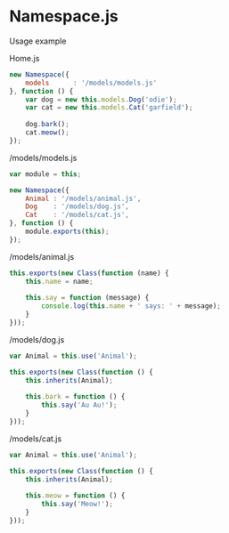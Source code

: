 Namespace.js
============

Usage example

Home.js
```js
new Namespace({
    models      : '/models/models.js'
}, function () {
    var dog = new this.models.Dog('odie');
    var cat = new this.models.Cat('garfield');
    
    dog.bark();
    cat.meow();
});
```

/models/models.js
```js
var module = this;

new Namespace({
    Animal : '/models/animal.js',
    Dog    : '/models/dog.js',
    Cat    : '/models/cat.js',
}, function () {
    module.exports(this);
});
```

/models/animal.js
```js
this.exports(new Class(function (name) {
    this.name = name;
    
    this.say = function (message) {
        console.log(this.name + ' says: ' + message);
    }
}));
```

/models/dog.js
```js
var Animal = this.use('Animal');

this.exports(new Class(function () {
    this.inherits(Animal);
    
    this.bark = function () {
        this.say('Au Au!');
    }
}));
```

/models/cat.js
```js
var Animal = this.use('Animal');

this.exports(new Class(function () {
    this.inherits(Animal);
    
    this.meow = function () {
        this.say('Meow!');
    }
}));
```
